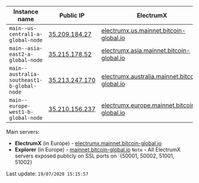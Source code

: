Instance name | Public IP | ElectrumX | Explorer | Status
--- | --- | --- | --- | ---
`main--us-central1-a-global-node` | [35.209.184.27](35.209.184.27) | [electrumx.us.mainnet.bitcoin-global.io](electrumx.us.mainnet.bitcoin-global.io) | [explorer.us.mainnet.bitcoin-global.io](explorer.us.mainnet.bitcoin-global.io) | RUNNING
`main--asia-east2-a-global-node` | [35.215.178.52](35.215.178.52) | [electrumx.asia.mainnet.bitcoin-global.io](electrumx.asia.mainnet.bitcoin-global.io) | [explorer.asia.mainnet.bitcoin-global.io](explorer.asia.mainnet.bitcoin-global.io) | RUNNING
`main--australia-southeast1-b-global-node` | [35.213.247.170](35.213.247.170) | [electrumx.australia.mainnet.bitcoin-global.io](electrumx.australia.mainnet.bitcoin-global.io) | [explorer.australia.mainnet.bitcoin-global.io](explorer.australia.mainnet.bitcoin-global.io) | RUNNING
`main--europe-west1-b-global-node` | [35.210.156.237](35.210.156.237) | [electrumx.europe.mainnet.bitcoin-global.io](electrumx.europe.mainnet.bitcoin-global.io) | [explorer.europe.mainnet.bitcoin-global.io](explorer.europe.mainnet.bitcoin-global.io) | RUNNING

Main servers:

* **ElectrumX** (in Europe) - [electrumx.mainnet.bitcoin-global.io](electrumx.mainnet.bitcoin-global.io)
* **Explorer** (in Europe) - [mainnet.bitcoin-global.io](mainnet.bitcoin-global.io)
`Note` - All ElectrumX servers exposed publicly on SSL ports on `{50001, 50002, 51001, 51002}


Last update: `19/07/2020 15:15:57`
